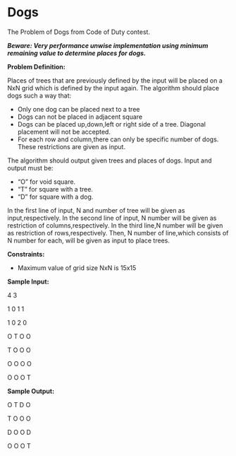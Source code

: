 # Dogs
The Problem of Dogs from Code of Duty contest.

***Beware: Very performance unwise implementation using minimum remaining value to determine places for dogs.*** 

**Problem Definition:**

Places of trees that are previously defined by the input will be placed on a NxN grid which is defined by the input again. The algorithm should place dogs such a way that:

  - Only one dog can be placed next to a tree
  - Dogs can not be placed in adjacent square
  - Dogs can be placed up,down,left or right side of a tree. Diagonal placement will not be accepted.
  - For each row and column,there can only be specific number of dogs. These restrictions are given as input.

The algorithm should output given trees and places of dogs. Input and output must be:
- “O” for void square.
- “T” for square with a tree.
- “D” for square with a dog.

In the first line of input, N and number of tree will be given as input,respectively.
In the second line of input, N number will be given as restriction of columns,respectively. 
In the third line,N number will be given as restriction of rows,respectively.
Then, N number of line,which consists of N number for each, will be given as input to place trees.

**Constraints:**

- Maximum value of grid size NxN is  15x15 

**Sample Input:**

4 3

1 0 1 1

1 0 2 0

O T O O

T O O O

O O O O

O O O T

**Sample Output:**

O T D O

T O O O

D O O D

O O O T
